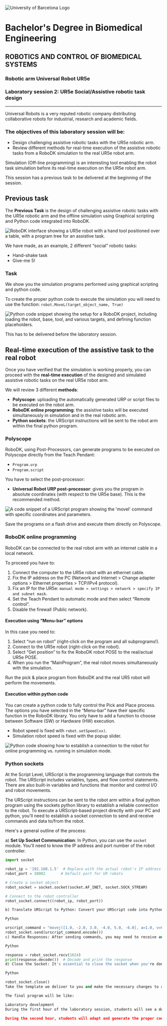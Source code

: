 ![University of Barcelona Logo](Images/Session2/figure1.png)

# Bachelor's Degree in Biomedical Engineering
## ROBOTICS AND CONTROL OF BIOMEDICAL SYSTEMS
### Robotic arm Universal Robot UR5e
### Laboratory session 2: UR5e Social/Assistive robotic task design

---

Universal Robots is a very reputed robotic company distributing collaborative robots for industrial, research and academic fields.

### The objectives of this laboratory session will be:
* Design challenging assistive robotic tasks with the UR5e robotic arm.
* Review different methods for real-time execution of the assistive robotic tasks from a RoboDK simulation to the real UR5e robot arm.

Simulation (Off-line programming) is an interesting tool enabling the robot task simulation before its real-time execution on the UR5e robot arm.

This session has a previous task to be delivered at the beginning of the session.

## Previous task
The **Previous Task** is the design of challenging assistive robotic tasks with the UR5e robotic arm and the offline simulation using Graphical scripting and Python code integrated into RoboDK.

![RoboDK interface showing a UR5e robot with a hand tool positioned over a table, with a program tree for an assistive task.](Images/Session2/figure2.png)

We have made, as an example, 2 different “social” robotic tasks:
* Hand-shake task
* Give-me 5!

### Task
We show you the simulation programs performed using graphical scripting and python code.

To create the proper python code to execute the simulation you will need to use the function:
`robot.MoveL(target_object_name, True)`

![Python code snippet showing the setup for a RoboDK project, including loading the robot, base, tool, and various targets, and defining function placeholders.](Images/Session2/figure3.png)

This has to be delivered before the laboratory session.

## Real-time execution of the assistive task to the real robot
Once you have verified that the simulation is working properly, you can proceed with the **real-time execution** of the designed and simulated assistive robotic tasks on the real UR5e robot arm.

We will review 3 different **methods**:
* **Polyscope**: uploading the automatically generated URP or script files to be executed on the robot arm.
* **RoboDK online programming**: the assistive tasks will be executed simultaneously in simulation and in the real robotic arm.
* **Python sockets**: the URScript instructions will be sent to the robot arm within the final python program.

### Polyscope
RoboDK, using Post-Processors, can generate programs to be executed on Polyscope directly from the Teach Pendant:
* `Program.urp`
* `Program.script`

You have to select the post-processor:
* **Universal Robot URP post-processor**: gives you the program in absolute coordinates (with respect to the UR5e base). This is the recommended method.

![A code snippet of a URScript program showing the 'movel' command with specific coordinates and parameters.](Images/Session2/figure3.png)

Save the programs on a flash drive and execute them directly on Polyscope.

### RoboDK online programming
RoboDK can be connected to the real robot arm with an internet cable in a local network.

To proceed you have to:
1.  Connect the computer to the UR5e robot with an ethernet cable.
2.  Fix the IP address on the PC (Network and Internet > Change adapter options > Ethernet properties > TCP/IPv4 protocol).
3.  Fix an IP for the UR5e: `manual mode > settings > network > specify IP and subnet mask`.
4.  Set the Teach Pendant to automatic mode and then select “Remote control”.
5.  Disable the firewall (Public network).

#### Execution using “Menu-bar” options
In this case you need to:
1.  Select “run on robot” (right-click on the program and all subprograms!).
2.  Connect to the UR5e robot (right-click on the robot).
3.  Select “Get position” to fix the RoboDK robot POSE to the real/actual UR5e POSE.
4.  When you run the “MainProgram”, the real robot moves simultaneously with the simulation.

Run the pick & place program from RoboDK and the real UR5 robot will perform the movements.

#### Execution within python code
You can create a python code to fully control the Pick and Place process. The options you have selected in the “Menu-bar” have their specific function in the RoboDK library. You only have to add a function to choose between Software (SW) or Hardware (HW) execution.

* Robot speed is fixed with `robot.setSpeed(xx)`.
* Simulation robot speed is fixed with the popup slider.

![Python code showing how to establish a connection to the robot for online programming vs. running in simulation mode.](Images/Session2/figure4.png)

### Python sockets
At the Script Level, URScript is the programming language that controls the robot. The URScript includes variables, types, and flow control statements. There are also built-in variables and functions that monitor and control I/O and robot movements.

The URScript instructions can be sent to the robot arm within a final python program using the sockets python library to establish a reliable connection to the robot. To execute a URScript-based project directly with your PC and python, you'll need to establish a socket connection to send and receive commands and data to/from the robot.

Here's a general outline of the process:

a) **Set Up Socket Communication**: In Python, you can use the `socket` module. You'll need to know the IP address and port number of the robot controller.
```python
import socket

robot_ip = '192.168.1.5'  # Replace with the actual robot's IP address
robot_port = 30002       # Default port for UR robots

# Create a socket object
robot_socket = socket.socket(socket.AF_INET, socket.SOCK_STREAM)

# Connect to the robot controller
robot_socket.connect((robot_ip, robot_port))

b) Translate URScript to Python: Convert your URScript code into Python code that sends the equivalent commands over the socket connection. For example, a URScript movel command can be translated into a Python string to send.

Python

urscript_command = "movej([1.0, -2.0, 3.0, -4.0, 5.0, -6.0], a=1.0, v=0.1)\n"
robot_socket.send(urscript_command.encode())
c) Handle Responses: After sending commands, you may need to receive and process responses from the robot controller.

Python

response = robot_socket.recv(1024)
print(response.decode())  # Decode and print the response
d) Close the Socket: It's essential to close the socket when you're done.

Python

robot_socket.close()
Take the template we deliver to you and make the necessary changes to adapt it to your Pick&Place program. Review the code example “Assistive_Hand_HW_SW_sockets.py” and adapt it to your Social-Assistive designed task.

The final program will be like:

Laboratory development
During the first hour of the laboratory session, students will see a demonstration of the 3 methods from a professor's demo project in RoboDK.

During the second hour, students will adapt and generate the proper code for their Social-Assistive designed task.